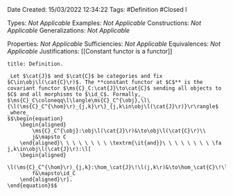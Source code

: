 <br />
<br />

Date Created: 15/03/2022 12:34:22
Tags: #Definition #Closed l

Types: _Not Applicable_
Examples: _Not Applicable_
Constructions: _Not Applicable_
Generalizations: _Not Applicable_

Properties: _Not Applicable_
Sufficiencies: _Not Applicable_
Equivalences: _Not Applicable_
Justifications: [[Constant functor is a functor]]

``` ad-Definition
title: Definition.

_Let $\cat{J}$ and $\cat{C}$ be categories and fix $C\in\obj\l(\cat{C}\r)$. The **constant functor at $C$** is the covariant functor $\ms{C}_C:\cat{J}\to\cat{C}$ sending all objects to $C$ and all morphisms to $\id_C$. Formally,_ $\ms{C}_C\coloneqq\l\langle\ms{C}_C^{\obj},\l\{\l(\ms{C}_C^{\hom}\r)_{j,k}\r\}_{j,k\in\obj\l(\cat{J}\r)}\r\rangle$ _where_
$$\begin{equation}
    \begin{aligned}
        \ms{C}_C^{\obj}:\obj\l(\cat{J}\r)&\to\obj\l(\cat{C}\r)\\
        j&\mapsto C
    \end{aligned}\ \ \ \ \ \ \ \ \textrm{\it{and}}\ \ \ \ \ \ \ \ \fa j,k\in\obj\l(\cat{J}\r):\l[
    \begin{aligned}
        \l(\ms{C}_C^{\hom}\r)_{j,k}:\hom_\cat{J}\!\l(j,k\r)&\to\hom_\cat{C}\!\l(C,C\r)\\
        f&\mapsto\id_C
    \end{aligned}\r].
\end{equation}$$

```
